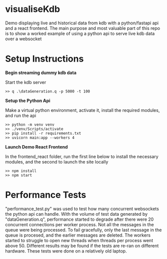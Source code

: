 # visualiseKdb
Demo displaying live and historical data from kdb with a python/fastapi api and a react frontend.
The main purpose and most valuable part of this repo is to show a worked example of using a python api to serve live kdb data over a websocket

# Setup Instructions
**Begin streaming dummy kdb data**

Start the kdb server

    >> q .\dataGeneration.q -p 5000 -t 100

**Setup the Python Api**

Make a virtual python environment, activate it, install the required modules, and run the api
    
    >> python -m venv venv
    >> ./venv/Scripts/activate
    >> pip install -r requirements.txt
    >> uvicorn main:app --workers 4

**Launch Demo React Frontend**

In the frontend_react folder, run the first line below to install the necessary modules, and the second to launch the site locally

    >> npm install
    >> npm start

# Performance Tests
"performance_test.py" was used to test how many concurrent websockets the python api can handle.
With the volume of test data generated by "dataGeneration.q", performance started to degrade after there were 20 concurrent connections per worker process.
Not all the messages in the queue were being processed. To fail gracefully, only the last message in the queue is procesed, and the earlier messages are deleted.
The workers started to struggle to open new threads when threads per process went above 50.
Different results may be found if the tests are re-ran on different hardware. These tests were done on a relatively old laptop.
